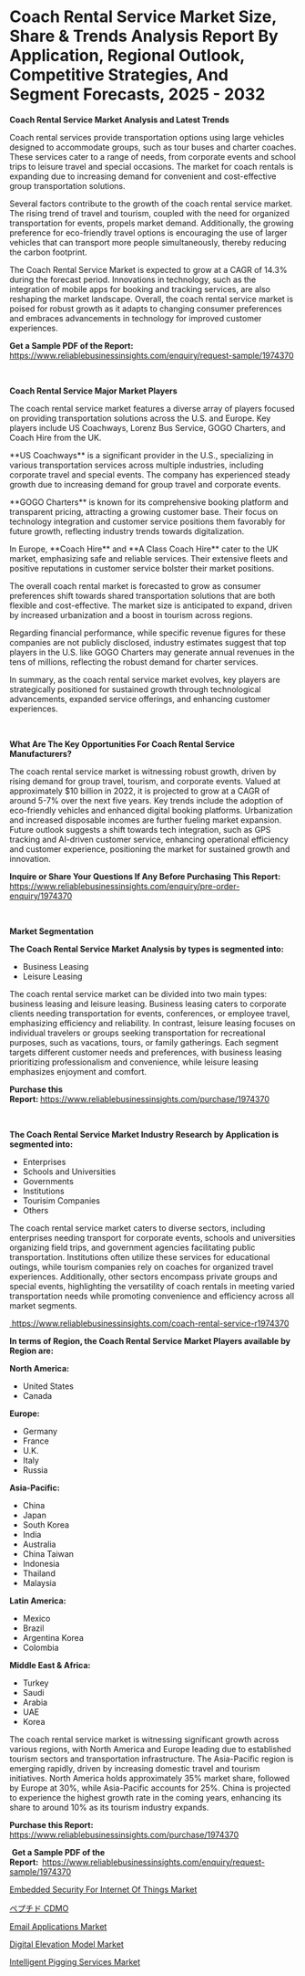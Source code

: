 <p><h1>Coach Rental Service Market Size, Share & Trends Analysis Report By Application, Regional Outlook, Competitive Strategies, And Segment Forecasts, 2025 - 2032</h1></p><p><strong>Coach Rental Service Market Analysis and Latest Trends</strong></p>
<p><p>Coach rental services provide transportation options using large vehicles designed to accommodate groups, such as tour buses and charter coaches. These services cater to a range of needs, from corporate events and school trips to leisure travel and special occasions. The market for coach rentals is expanding due to increasing demand for convenient and cost-effective group transportation solutions.</p><p>Several factors contribute to the growth of the coach rental service market. The rising trend of travel and tourism, coupled with the need for organized transportation for events, propels market demand. Additionally, the growing preference for eco-friendly travel options is encouraging the use of larger vehicles that can transport more people simultaneously, thereby reducing the carbon footprint.</p><p>The Coach Rental Service Market is expected to grow at a CAGR of 14.3% during the forecast period. Innovations in technology, such as the integration of mobile apps for booking and tracking services, are also reshaping the market landscape. Overall, the coach rental service market is poised for robust growth as it adapts to changing consumer preferences and embraces advancements in technology for improved customer experiences.</p></p>
<p><strong>Get a Sample PDF of the Report:&nbsp;</strong> <a href="https://www.reliablebusinessinsights.com/enquiry/request-sample/1974370?utm_campaign=101&utm_medium=2&utm_source=Github&utm_content=ia&utm_term=10032025&utm_id=coach-rental-service">https://www.reliablebusinessinsights.com/enquiry/request-sample/1974370</a></p>
<p>&nbsp;</p>
<p><strong>Coach Rental Service Major Market Players</strong></p>
<p><p>The coach rental service market features a diverse array of players focused on providing transportation solutions across the U.S. and Europe. Key players include US Coachways, Lorenz Bus Service, GOGO Charters, and Coach Hire from the UK. </p><p>**US Coachways** is a significant provider in the U.S., specializing in various transportation services across multiple industries, including corporate travel and special events. The company has experienced steady growth due to increasing demand for group travel and corporate events. </p><p>**GOGO Charters** is known for its comprehensive booking platform and transparent pricing, attracting a growing customer base. Their focus on technology integration and customer service positions them favorably for future growth, reflecting industry trends towards digitalization.</p><p>In Europe, **Coach Hire** and **A Class Coach Hire** cater to the UK market, emphasizing safe and reliable services. Their extensive fleets and positive reputations in customer service bolster their market positions. </p><p>The overall coach rental market is forecasted to grow as consumer preferences shift towards shared transportation solutions that are both flexible and cost-effective. The market size is anticipated to expand, driven by increased urbanization and a boost in tourism across regions. </p><p>Regarding financial performance, while specific revenue figures for these companies are not publicly disclosed, industry estimates suggest that top players in the U.S. like GOGO Charters may generate annual revenues in the tens of millions, reflecting the robust demand for charter services. </p><p>In summary, as the coach rental service market evolves, key players are strategically positioned for sustained growth through technological advancements, expanded service offerings, and enhancing customer experiences.</p></p>
<p>&nbsp;</p>
<p><strong>What Are The Key Opportunities For Coach Rental Service Manufacturers?</strong></p>
<p><p>The coach rental service market is witnessing robust growth, driven by rising demand for group travel, tourism, and corporate events. Valued at approximately $10 billion in 2022, it is projected to grow at a CAGR of around 5-7% over the next five years. Key trends include the adoption of eco-friendly vehicles and enhanced digital booking platforms. Urbanization and increased disposable incomes are further fueling market expansion. Future outlook suggests a shift towards tech integration, such as GPS tracking and AI-driven customer service, enhancing operational efficiency and customer experience, positioning the market for sustained growth and innovation.</p></p>
<p><strong>Inquire or Share Your Questions If Any Before Purchasing This Report:</strong> <a href="https://www.reliablebusinessinsights.com/enquiry/pre-order-enquiry/1974370?utm_campaign=101&utm_medium=2&utm_source=Github&utm_content=ia&utm_term=10032025&utm_id=coach-rental-service">https://www.reliablebusinessinsights.com/enquiry/pre-order-enquiry/1974370</a></p>
<p>&nbsp;</p>
<p><strong>Market Segmentation</strong></p>
<p><strong>The Coach Rental Service Market Analysis by types is segmented into:</strong></p>
<p><ul><li>Business Leasing</li><li>Leisure Leasing</li></ul></p>
<p><p>The coach rental service market can be divided into two main types: business leasing and leisure leasing. Business leasing caters to corporate clients needing transportation for events, conferences, or employee travel, emphasizing efficiency and reliability. In contrast, leisure leasing focuses on individual travelers or groups seeking transportation for recreational purposes, such as vacations, tours, or family gatherings. Each segment targets different customer needs and preferences, with business leasing prioritizing professionalism and convenience, while leisure leasing emphasizes enjoyment and comfort.</p></p>
<p><strong>Purchase this Report:&nbsp;</strong><a href="https://www.reliablebusinessinsights.com/purchase/1974370?utm_campaign=101&utm_medium=2&utm_source=Github&utm_content=ia&utm_term=10032025&utm_id=coach-rental-service">https://www.reliablebusinessinsights.com/purchase/1974370</a></p>
<p>&nbsp;</p>
<p><strong>The Coach Rental Service Market Industry Research by Application is segmented into:</strong></p>
<p><ul><li>Enterprises</li><li>Schools and Universities</li><li>Governments</li><li>Institutions</li><li>Tourisim Companies</li><li>Others</li></ul></p>
<p><p>The coach rental service market caters to diverse sectors, including enterprises needing transport for corporate events, schools and universities organizing field trips, and government agencies facilitating public transportation. Institutions often utilize these services for educational outings, while tourism companies rely on coaches for organized travel experiences. Additionally, other sectors encompass private groups and special events, highlighting the versatility of coach rentals in meeting varied transportation needs while promoting convenience and efficiency across all market segments.</p></p>
<p><a href="https://www.reliablebusinessinsights.com/coach-rental-service-r1974370?utm_campaign=101&utm_medium=2&utm_source=Github&utm_content=ia&utm_term=10032025&utm_id=coach-rental-service">&nbsp;https://www.reliablebusinessinsights.com/coach-rental-service-r1974370</a></p>
<p><strong>In terms of Region, the Coach Rental Service Market Players available by Region are:</strong></p>
<p>
    <p> <strong> North America: </strong>
        <ul>
            <li>United States</li>
            <li>Canada</li>
        </ul>
        </p> 
    <p> <strong> Europe: </strong>
        <ul>
            <li>Germany</li>
            <li>France</li>
            <li>U.K.</li>
            <li>Italy</li>
            <li>Russia</li>
        </ul>
        </p> 
    <p> <strong> Asia-Pacific: </strong>
        <ul>
            <li>China</li>
            <li>Japan</li>
            <li>South Korea</li>
            <li>India</li>
            <li>Australia</li>
            <li>China Taiwan</li>
            <li>Indonesia</li>
            <li>Thailand</li>
            <li>Malaysia</li>
        </ul>
        </p> 
    <p> <strong> Latin America: </strong>
        <ul>
            <li>Mexico</li>
            <li>Brazil</li>
            <li>Argentina Korea</li>
            <li>Colombia</li>
        </ul>
        </p> 
    <p> <strong> Middle East & Africa: </strong>
        <ul>
            <li>Turkey</li>
            <li>Saudi</li>
            <li>Arabia</li>
            <li>UAE</li>
            <li>Korea</li>
        </ul>
    </p>
    </p>
<p><p>The coach rental service market is witnessing significant growth across various regions, with North America and Europe leading due to established tourism sectors and transportation infrastructure. The Asia-Pacific region is emerging rapidly, driven by increasing domestic travel and tourism initiatives. North America holds approximately 35% market share, followed by Europe at 30%, while Asia-Pacific accounts for 25%. China is projected to experience the highest growth rate in the coming years, enhancing its share to around 10% as its tourism industry expands.</p></p>
<p><strong>Purchase this Report: </strong><a href="https://www.reliablebusinessinsights.com/purchase/1974370?utm_campaign=101&utm_medium=2&utm_source=Github&utm_content=ia&utm_term=10032025&utm_id=coach-rental-service">https://www.reliablebusinessinsights.com/purchase/1974370</a></p>
<p>&nbsp;<strong>Get a Sample PDF of the Report:&nbsp;&nbsp;</strong><a href="https://www.reliablebusinessinsights.com/enquiry/request-sample/1974370?utm_campaign=101&utm_medium=2&utm_source=Github&utm_content=ia&utm_term=10032025&utm_id=coach-rental-service">https://www.reliablebusinessinsights.com/enquiry/request-sample/1974370</a></p>
<p><strong></strong></p>
<p><p><a href="https://github.com/messonmengen75/Market-Research-Report-List-1/blob/main/embedded-security-for-internet-of-things-market.md?utm_campaign=101&utm_medium=2&utm_source=Github&utm_content=ia&utm_term=10032025&utm_id=coach-rental-service">Embedded Security For Internet Of Things Market</a></p><p><a href="https://github.com/lababdou/Market-Research-Report-List-7/blob/main/414932543002.md?utm_campaign=101&utm_medium=2&utm_source=Github&utm_content=ia&utm_term=10032025&utm_id=coach-rental-service">ペプチド CDMO</a></p><p><a href="https://github.com/zymerivarrik6/Market-Research-Report-List-1/blob/main/email-applications-market.md?utm_campaign=101&utm_medium=2&utm_source=Github&utm_content=ia&utm_term=10032025&utm_id=coach-rental-service">Email Applications Market</a></p><p><a href="https://github.com/djihencygnel74/Market-Research-Report-List-1/blob/main/digital-elevation-model-market.md?utm_campaign=101&utm_medium=2&utm_source=Github&utm_content=ia&utm_term=10032025&utm_id=coach-rental-service">Digital Elevation Model Market</a></p><p><a href="https://github.com/kaforarvero/Market-Research-Report-List-1/blob/main/intelligent-pigging-services-market.md?utm_campaign=101&utm_medium=2&utm_source=Github&utm_content=ia&utm_term=10032025&utm_id=coach-rental-service">Intelligent Pigging Services Market</a></p></p>
